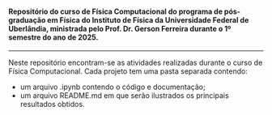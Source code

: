 #### Repositório do curso de Física Computacional do programa de pós-graduação em Física do Instituto de Física da Universidade Federal de Uberlândia, ministrada pelo Prof. Dr. Gerson Ferreira durante o 1º semestre do ano de 2025.

---

Neste repositório encontram-se as atividades realizadas durante o curso de Física Computacional. Cada projeto tem uma pasta separada contendo:
* um arquivo .ipynb contendo o código e documentação;
* um arquivo README.md em que serão ilustrados os principais resultados obtidos.


